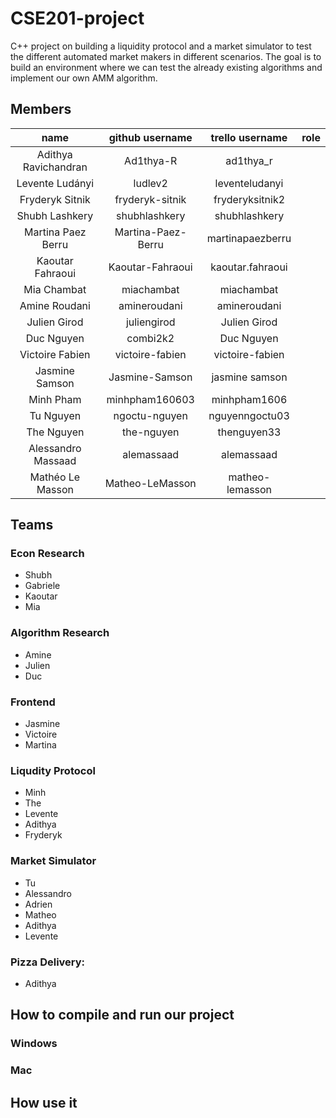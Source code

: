 # CSE201-project

C++ project on building a liquidity protocol and a market simulator to test the different automated market makers in different scenarios.
The goal is to build an environment where we can test the already existing algorithms and implement our own AMM algorithm.


## Members
| name | github username | trello username | role |
|:------------:|:---------------:|:---------------:|:------:|
| Adithya Ravichandran | Ad1thya-R | ad1thya_r |  |
| Levente Ludányi | ludlev2 | leventeludanyi |  |
| Fryderyk Sitnik | fryderyk-sitnik | fryderyksitnik2 |  |
| Shubh Lashkery | shubhlashkery | shubhlashkery |  |
| Martina Paez Berru  | Martina-Paez-Berru | martinapaezberru |  |
| Kaoutar Fahraoui | Kaoutar-Fahraoui | kaoutar.fahraoui |  |
| Mia Chambat | miachambat | miachambat |  |
| Amine Roudani | amineroudani | amineroudani |  |
| Julien Girod | juliengirod | Julien Girod |  |
| Duc Nguyen | combi2k2 | Duc Nguyen |  |
| Victoire Fabien | victoire-fabien | victoire-fabien |  |
| Jasmine Samson | Jasmine-Samson | jasmine samson |  |
| Minh Pham | minhpham160603 | minhpham1606 |  |
| Tu Nguyen | ngoctu-nguyen | nguyenngoctu03 |  |
| The Nguyen | the-nguyen | thenguyen33 |  |
| Alessandro Massaad | alemassaad | alemassaad |  |
| Mathéo Le Masson | Matheo-LeMasson | matheo-lemasson |  |



## Teams
### Econ Research
- Shubh
- Gabriele
- Kaoutar
- Mia

### Algorithm Research
- Amine
- Julien
- Duc

### Frontend
- Jasmine
- Victoire
- Martina

### Liqudity Protocol
- Minh
- The
- Levente
- Adithya
- Fryderyk


### Market Simulator
- Tu
- Alessandro
- Adrien
- Matheo
- Adithya
- Levente

### Pizza Delivery:
- Adithya 

## How to compile and run our project


### Windows


### Mac


## How use it




